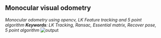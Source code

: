 ## Monocular visual odometry
*Monocular odometry using opencv, LK Feature tracking and 5 point algorithm*
***Keywords**: LK Tracking, Ransac, Essential matrix, Recover pose, 5 point algorithm*
![output](https://github.com/suryaprakashrajkumar/Mono_Visual_Odometry/raw/main/output.gif)
